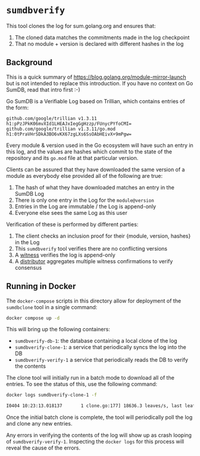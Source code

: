 # `sumdbverify`

This tool clones the log for sum.golang.org and ensures that:
 1. The cloned data matches the commitments made in the log checkpoint
 2. That no module + version is declared with different hashes in the log

## Background

This is a quick summary of https://blog.golang.org/module-mirror-launch but is not
intended to replace this introduction.
If you have no context on Go SumDB, read that intro first :-)

Go SumDB is a Verifiable Log based on Trillian, which contains entries of the form:
```
github.com/google/trillian v1.3.11 h1:pPzJPkK06mvXId1LHEAJxIegGgHzzp/FUnycPYfoCMI=
github.com/google/trillian v1.3.11/go.mod h1:0tPraVHrSDkA3BO6vKX67zgLXs6SsOAbHEivX+9mPgw=
```
Every module & version used in the Go ecosystem will have such an entry in this log,
and the values are hashes which commit to the state of the repository and its `go.mod`
file at that particular version.

Clients can be assured that they have downloaded the same version of a module as
everybody else provided all of the following are true:
 1. The hash of what they have downloaded matches an entry in the SumDB Log
 2. There is only one entry in the Log for the `module@version`
 3. Entries in the Log are immutable / the Log is append-only
 4. Everyone else sees the same Log as this user

Verification of these is performed by different parties:
 1. The client checks an inclusion proof for their {module, version, hashes} in the Log
 2. This `sumdbverify` tool verifies there are no conflicting versions
 3. A [witness](https://github.com/transparency-dev/witness) verifies the log is append-only
 4. A [distributor](https://github.com/transparency-dev/distributor) aggregates multiple witness confirmations to verify consensus

## Running in Docker

The `docker-compose` scripts in this directory allow for deployment of the `sumdbclone` tool in a single command:

```bash
docker compose up -d
```

This will bring up the following containers:
 * `sumdbverify-db-1`: the database containing a local clone of the log
 * `sumdbverify-clone-1`: a service that periodically syncs the log into the DB
 * `sumdbverify-verify-1` a service that periodically reads the DB to verify the contents

The clone tool will initially run in a batch mode to download all of the entries.
To see the status of this, use the following command:

```bash
docker logs sumdbverify-clone-1 -f

I0404 10:23:13.018137       1 clone.go:177] 18636.3 leaves/s, last leaf=4700160 (remaining: 12130037, ETA: 10m50s), time working=97.1%
```

Once the initial batch clone is complete, the tool will periodically poll the log and clone any new entries.

Any errors in verifying the contents of the log will show up as crash looping of `sumdbverify-verify-1`.
Inspecting the `docker logs` for this process will reveal the cause of the errors.

